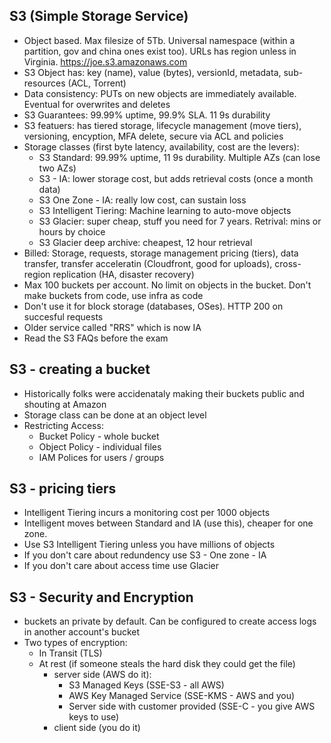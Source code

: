 ## S3 (Simple Storage Service)

- Object based. Max filesize of 5Tb. Universal namespace (within a partition, gov and china ones exist too). URLs has region unless in Virginia. https://joe.s3.amazonaws.com
- S3 Object has: key (name), value (bytes), versionId, metadata, sub-resources (ACL, Torrent)
- Data consistency: PUTs on new objects are immediately available. Eventual for overwrites and deletes
- S3 Guarantees: 99.99% uptime, 99.9% SLA. 11 9s durability
- S3 featuers: has tiered storage, lifecycle management (move tiers), versioning, encyption, MFA delete, secure via ACL and policies
- Storage classes (first byte latency, availability, cost are the levers):
  - S3 Standard: 99.99% uptime, 11 9s durability. Multiple AZs (can lose two AZs)
  - S3 - IA: lower storage cost, but adds retrieval costs (once a month data)
  - S3 One Zone - IA: really low cost, can sustain loss
  - S3 Intelligent Tiering: Machine learning to auto-move objects
  - S3 Glacier: super cheap, stuff you need for 7 years. Retrival: mins or hours by choice
  - S3 Glacier deep archive: cheapest, 12 hour retrieval
- Billed: Storage, requests, storage management pricing (tiers), data transfer, transfer acceleratin (Cloudfront, good for uploads), cross-region replication (HA, disaster recovery)
- Max 100 buckets per account. No limit on objects in the bucket. Don't make buckets from code, use infra as code
- Don't use it for block storage (databases, OSes). HTTP 200 on succesful requests
- Older service called "RRS" which is now IA
- Read the S3 FAQs before the exam

## S3 - creating a bucket

- Historically folks were accidenataly making their buckets public and shouting at Amazon
- Storage class can be done at an object level
- Restricting Access:
  - Bucket Policy - whole bucket
  - Object Policy - individual files
  - IAM Polices for users / groups

## S3 - pricing tiers

- Intelligent Tiering incurs a monitoring cost per 1000 objects
- Intelligent moves between Standard and IA (use this), cheaper for one zone.
- Use S3 Intelligent Tiering unless you have millions of objects
- If you don't care about redundency use S3 - One zone - IA
- If you don't care about access time use Glacier

## S3 - Security and Encryption

- buckets an private by default. Can be configured to create access logs in another account's bucket
- Two types of encryption:
  - In Transit (TLS)
  - At rest (if someone steals the hard disk they could get the file)
    - server side (AWS do it):
      - S3 Managed Keys (SSE-S3 - all AWS)
      - AWS Key Managed Service (SSE-KMS - AWS and you)
      - Server side with customer provided (SSE-C - you give AWS keys to use)
    - client side (you do it)

